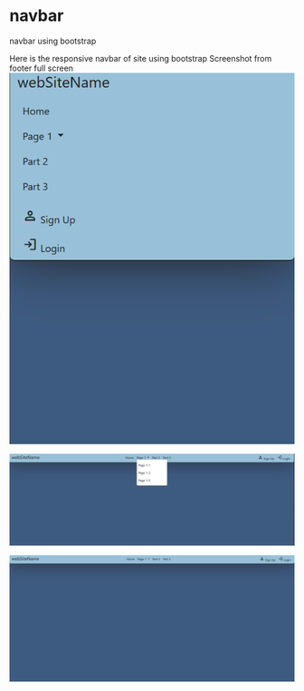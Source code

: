 # navbar
navbar using bootstrap

<!-- site footer using bootstrap -->
 Here is the responsive navbar of site using bootstrap
 Screenshot from footer
full screen
![Alt text](photo/2023-03-13%20(1).png)

![Alt text](photo/2023-03-13%20(2).png)

![Alt text](photo/2023-03-13.png)